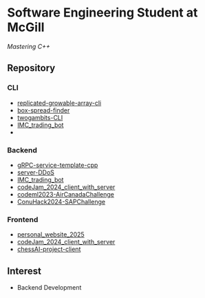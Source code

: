# Software Engineering Student at McGill

*Mastering C++*


## Repository

### CLI
- [replicated-growable-array-cli](https://github.com/withziang/replicated-growable-array-cli)
- [box-spread-finder](https://github.com/withziang/box-spread-finder)
- [twogambits-CLI](https://github.com/withziang/twogambits-CLI)
- [IMC_trading_bot](https://github.com/withziang/IMC_trading_bot)
- 

### Backend
- [gRPC-service-template-cpp](https://github.com/withziang/gRPC-service-template-cpp)
- [server-DDoS](https://github.com/withziang/server-DDoS)
- [IMC_trading_bot](https://github.com/withziang/IMC_trading_bot)
- [codeJam_2024_client_with_server](https://github.com/withziang/codeJam_2024_client_with_server)
- [codeml2023-AirCanadaChallenge](https://github.com/withziang/codeml2023-AirCanadaChallenge)
- [ConuHack2024-SAPChallenge](https://github.com/withziang/ConuHack2024-SAPChallenge)

### Frontend
- [personal_website_2025](https://github.com/withziang/personal_website_2025)
- [codeJam_2024_client_with_server](https://github.com/withziang/codeJam_2024_client_with_server)
- [chessAI-project-client](https://github.com/withziang/chessAI-project-client)



## Interest
- Backend Development


  
